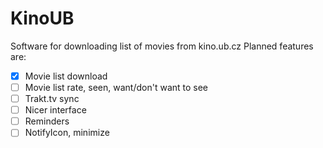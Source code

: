 KinoUB
======
Software for downloading list of movies from kino.ub.cz
Planned features are:

- [x] Movie list download
- [ ] Movie list rate, seen, want/don't want to see
- [ ] Trakt.tv sync
- [ ] Nicer interface
- [ ] Reminders
- [ ] NotifyIcon, minimize
